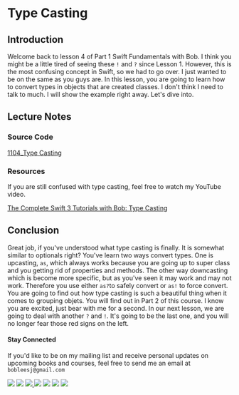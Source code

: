 # Type Casting

## Introduction
Welcome back to lesson 4 of Part 1 Swift Fundamentals with Bob. I think you might be a little tired of seeing these `!` and `?` since Lesson 1. However, this is the most confusing concept in Swift, so we had to go over. I just wanted to be on the same as you guys are. In this lesson, you are going to learn how to convert types in objects that are created classes. I don't think I need to talk to much. I will show the example right away. Let's dive into.


## Lecture Notes
### Source Code
[1104_Type Casting](https://www.dropbox.com/sh/hxtqsqm8giidire/AACw-_bIamHcQMhMNMaqSIH8a?dl=)
### Resources
If you are still confused with type casting, feel free to watch my YouTube video.

[The Complete Swift 3 Tutorials with Bob: Type Casting](https://www.youtube.com/watch?v=A2M5sIXFNbg&t=12s)


## Conclusion
Great job, if you've understood what type casting is finally. It is somewhat similar to optionals right? You've learn two ways convert types. One is upcasting, `as`, which always works because you are going up to super class and you getting rid of properties and methods. The other way downcasting which is become more specific, but as you've seen it may work and may not work. Therefore you use either `as?`to safely convert or `as!` to force convert. You are going to find out how type casting is such a beautiful thing when it comes to grouping objets. You will find out in Part 2 of this course. I know you are excited, just bear with me for a second. In our next lesson, we are going to deal with another `?` and `!`. It's going to be the last one, and you will no longer fear those red signs on the left.



#### Stay Connected
If you'd like to be on my mailing list and receive personal updates on upcoming books and courses, feel free to send me an email at `bobleesj@gmail.com`
<p>
<a href="http://bobthedeveloper.io"><img src="https://img.shields.io/badge/Personal-Website-333333.svg"></a>
<a href="https://facebook.com/bobthedeveloper"><img src="https://img.shields.io/badge/Facebook-Like-3B5998.svg"></a> <a href="https://youtube.com/bobthedeveloper"><img src="https://img.shields.io/badge/YouTube-Subscribe-CE1312.svg"</a> <a href="https://twitter.com/bobleesj"><img src="https://img.shields.io/badge/Twitter-Follow-55ACEE.svg"></a> <a href="https://instagram.com/bobthedev
"><img src="https://img.shields.io/badge/Instagram-Follow-BB2F92.svg"></a> <a href="https://linkedin.com/in/bobleesj"><img src= "https://img.shields.io/badge/LinkedIn-Connect-0077B5.svg"></a>
<a href="https://medium.com/@bobleesj"><img src="https://img.shields.io/badge/Medium-Read-00AB6C.svg"/></a>
</p>

